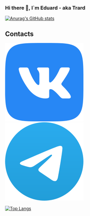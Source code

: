 ### Hi there 👋, I`m Eduard - aka Trard

[![Anurag's GitHub stats](https://github-readme-stats.vercel.app/api?username=trard&show_icons=true&theme=nord)](https://github.com/anuraghazra/github-readme-stats)

## Contacts
[<img height="4%" src="docs/assests/images/VK.svg" />][VK]
[<img height="4%" src="docs/assests/images/Telegram.svg" />][Telegram]


[![Top Langs](https://github-readme-stats.vercel.app/api/top-langs/?username=trard&layout=compact)](https://github.com/anuraghazra/github-readme-stats)

[VK]: https://vk.com/trard
[Telegram]: https://t.me/trard
